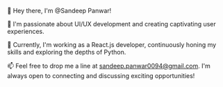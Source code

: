 👋 Hey there, I'm @Sandeep Panwar!

👀 I'm passionate about UI/UX development and creating captivating user experiences.

🌱 Currently, I'm working as a React.js developer, continuously honing my skills and exploring the depths of Python.

📫 Feel free to drop me a line at sandeep.panwar0094@gmail.com. I'm always open to connecting and discussing exciting opportunities!

<!---
sandiip/sandiip is a ✨ special ✨ repository because its `README.md` (this file) appears on your GitHub profile.
You can click the Preview link to take a look at your changes.
--->
